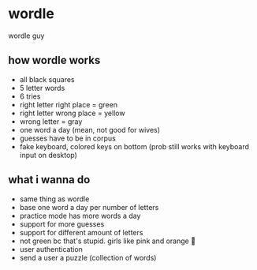 # wordle
wordle  guy


## how wordle works
- all black squares
- 5 letter words
- 6 tries
- right letter right place = green
- right letter wrong place = yellow
- wrong letter = gray
- one word a day (mean, not good for wives)
- guesses have to be in corpus
- fake keyboard, colored keys on bottom (prob still works with keyboard input on desktop)

## what i wanna do
- same thing as wordle
- base one word a day per number of letters
- practice mode has more words a day
- support for more guesses
- support for different amount of letters
- not green bc that's stupid. girls like pink and orange 🥰
- user authentication
- send a user a puzzle (collection of words)